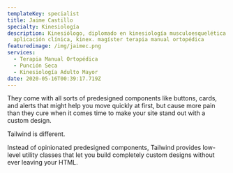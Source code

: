 ```yaml
---
templateKey: specialist
title: Jaime Castillo
specialty: Kinesiología
description: Kinesiólogo, diplomado en kinesiología musculoesquelética con
  aplicación clínica, kinex. magíster terapia manual ortopédica
featuredimage: /img/jaimec.png
services:
  - Terapia Manual Ortopédica
  - Punción Seca
  - Kinesiología Adulto Mayor
date: 2020-05-16T00:39:17.719Z
---
```

They come with all sorts of predesigned components like buttons, cards, and alerts that might help you move quickly at first, but cause more pain than they cure when it comes time to make your site stand out with a custom design.

Tailwind is different.

Instead of opinionated predesigned components, Tailwind provides low-level utility classes that let you build completely custom designs without ever leaving your HTML.